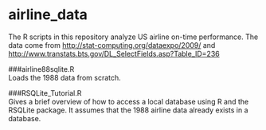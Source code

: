 # airline_data
The R scripts in this repository analyze US airline on-time performance.  The data come from
http://stat-computing.org/dataexpo/2009/
and
http://www.transtats.bts.gov/DL_SelectFields.asp?Table_ID=236

###airline88sqlite.R  
Loads the 1988 data from scratch.

###RSQLite_Tutorial.R  
Gives a brief overview of how to access a local database using R and the RSQLite package.  It assumes that the 1988 airline data already exists in a database.
